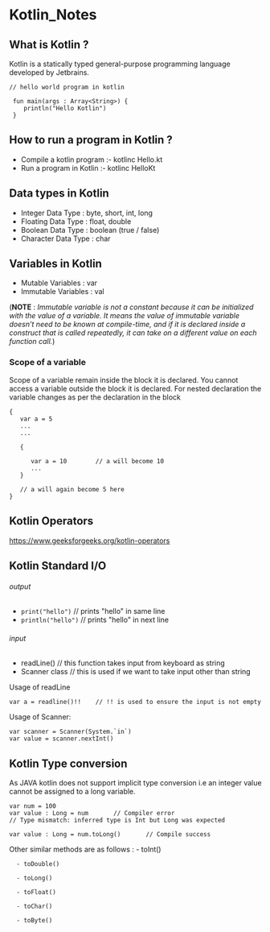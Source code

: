 # Kotlin_Notes

## What is Kotlin ?

   Kotlin is a statically typed general-purpose programming language developed by Jetbrains.
   
  ```
  // hello world program in kotlin
   
   fun main(args : Array<String>) {
      println("Hello Kotlin")
   } 
   ```
   
## How to run a program in Kotlin ?

   - Compile a kotlin program :- kotlinc Hello.kt 
   - Run a program in Kotlin :- kotlinc HelloKt
   
## Data types in Kotlin 

   - Integer Data Type : byte, short, int, long
   - Floating Data Type : float, double
   - Boolean Data Type : boolean (true / false)
   - Character Data Type : char
   
## Variables in Kotlin 

   - Mutable Variables : var
   - Immutable Variables : val
   
   (**NOTE** : _Immutable variable is not a constant because it can be initialized with the value of a variable. It means the         value of immutable variable doesn’t need to be known at compile-time, and if it is declared inside a construct that           is called repeatedly, it can take on a different value on each function call._)
   
   ### Scope of a variable 
   
   Scope of a variable remain inside the block it is declared. You cannot access a variable outside the block it is declared.
   For nested declaration the variable changes as per the declaration in the block
   
   ```
   {
      var a = 5
      ...
      ...
      
      {
      
         var a = 10        // a will become 10 
         ...
      }
      
      // a will again become 5 here
   }
   ```
   
## Kotlin Operators

   https://www.geeksforgeeks.org/kotlin-operators
   
## Kotlin Standard I/O   

   ###### output
   
  - ```print("hello")```      // prints "hello" in same line
  - ```println("hello")```     // prints "hello" in next line
   
   
   ###### input
   
  - readLine()             // this function takes input from keyboard as string
  - Scanner class          // this is used if we want to take input other than string 
   
   Usage of readLine
   
   ```
   var a = readline()!!    // !! is used to ensure the input is not empty
   ```
   
   Usage of Scanner: 
   
   ```
   var scanner = Scanner(System.`in`)
   var value = scanner.nextInt()
   ```
   
## Kotlin Type conversion

   As JAVA kotlin does not support implicit type conversion i.e an integer value cannot be assigned to a long variable.
   
   ```
   var num = 100
   var value : Long = num       // Compiler error
   // Type mismatch: inferred type is Int but Long was expected
   
   var value : Long = num.toLong()       // Compile success
   ```
   
   Other similar methods are as follows : 
      - toInt()
      
      - toDouble()
      
      - toLong()
      
      - toFloat()
      
      - toChar()
      
      - toByte()
      
      
   
   
   
   
   
   
   
   
